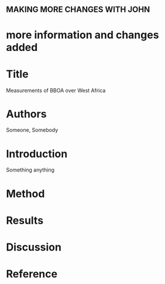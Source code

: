
## MAKING MORE CHANGES	WITH JOHN

# more information and changes added
# Title
Measurements of BBOA over West Africa

# Authors
Someone, Somebody

# Introduction
Something anything

# Method

# Results

# Discussion

# Reference

